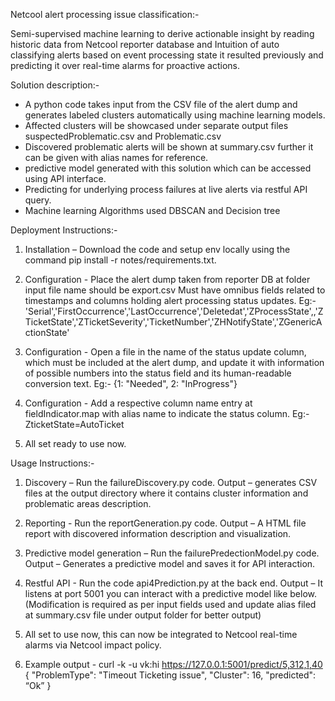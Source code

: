 Netcool alert processing issue classification:-

Semi-supervised machine learning to derive actionable insight by reading historic data from Netcool reporter database and Intuition of auto classifying alerts based on event processing state it resulted previously and predicting it over real-time alarms for proactive actions.

Solution description:-

- A python code takes input from the CSV file of the alert dump and generates labeled clusters automatically using machine learning models. 
- Affected clusters will be showcased under separate output files  suspectedProblematic.csv and Problematic.csv
- Discovered problematic alerts will be shown at summary.csv further it can be given with alias names for reference.
- predictive model generated with this solution which can be accessed using API interface.
- Predicting for underlying process failures at live alerts via restful API query.  
- Machine learning Algorithms used DBSCAN and Decision tree


Deployment Instructions:-

1. Installation – Download the code and setup env locally using the command 
    pip install -r notes/requirements.txt.

2. Configuration - Place the alert dump taken from reporter DB at folder input file name should be export.csv
  Must have omnibus fields related to timestamps and columns holding alert processing status updates.
Eg:-'Serial','FirstOccurrence','LastOccurrence','Deletedat','ZProcessState',,'ZTicketState','ZTicketSeverity','TicketNumber','ZHNotifyState','ZGenericActionState'

3.  Configuration - Open a file in the name of the status update column, which must be included at the alert dump, and update it with information of possible numbers into the status field and its human-readable conversion text. 
  Eg:- {1: "Needed", 2: "InProgress"}

4.  Configuration - Add a respective column name entry at fieldIndicator.map with alias name to indicate the status column.
    Eg:- ZticketState=AutoTicket

5.  All set ready to use now.

Usage Instructions:-

1. Discovery – Run the failureDiscovery.py code.
    Output  – generates CSV files at the output directory where it contains cluster information and problematic areas description.

2. Reporting  - Run the reportGeneration.py code.
    Output  – A HTML file report with discovered information description and visualization. 

3.  Predictive model generation – Run the failurePredectionModel.py code.
     Output  – Generates a predictive model and saves it for API interaction.

4.  Restful API  - Run the code api4Prediction.py at the back end.
     Output  – It listens at port 5001 you can interact with a predictive model like below. 
     (Modification is required as per input fields used and update alias filed at summary.csv file under output folder for better output)

5.  All set to use now, this can now be integrated to Netcool real-time alarms via Netcool impact policy.

6. Example output - curl -k -u vk:hi https://127.0.0.1:5001/predict/5,312,1,40
{
  "ProblemType": "Timeout Ticketing issue",
  "Cluster": 16,
  "predicted": “Ok”
}
